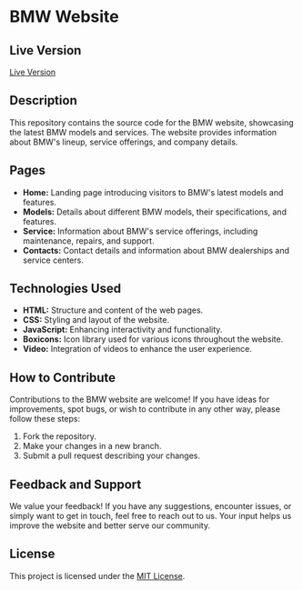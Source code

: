 # BMW Website

## Live Version

[Live Version](https://hooranov.github.io/BMW/)

## Description

This repository contains the source code for the BMW website, showcasing the latest BMW models and services. The website provides information about BMW's lineup, service offerings, and company details.

## Pages

- **Home:** Landing page introducing visitors to BMW's latest models and features.
- **Models:** Details about different BMW models, their specifications, and features.
- **Service:** Information about BMW's service offerings, including maintenance, repairs, and support.
- **Contacts:** Contact details and information about BMW dealerships and service centers.

## Technologies Used

- **HTML:** Structure and content of the web pages.
- **CSS:** Styling and layout of the website.
- **JavaScript:** Enhancing interactivity and functionality.
- **Boxicons:** Icon library used for various icons throughout the website.
- **Video:** Integration of videos to enhance the user experience.

## How to Contribute

Contributions to the BMW website are welcome! If you have ideas for improvements, spot bugs, or wish to contribute in any other way, please follow these steps:

1. Fork the repository.
2. Make your changes in a new branch.
3. Submit a pull request describing your changes.

## Feedback and Support

We value your feedback! If you have any suggestions, encounter issues, or simply want to get in touch, feel free to reach out to us. Your input helps us improve the website and better serve our community.

## License

This project is licensed under the [MIT License](LICENSE).
